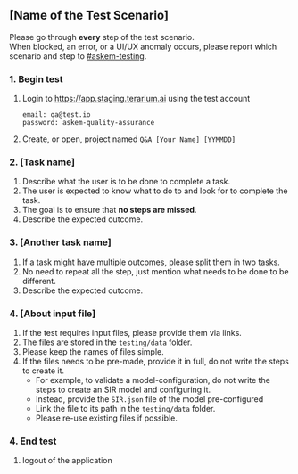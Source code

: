 ## [Name of the Test Scenario]
Please go through __every__ step of the test scenario.\
When blocked, an error, or a UI/UX anomaly occurs, please report which scenario and step to [\#askem-testing](https://unchartedsoftware.slack.com/archives/C06FGLXB2CE).

### 1. Begin test
1. Login to https://app.staging.terarium.ai using the test account
    ```
    email: qa@test.io
    password: askem-quality-assurance
    ```
2. Create, or open, project named `Q&A [Your Name] [YYMMDD]`

### 2. [Task name]
1. Describe what the user is to be done to complete a task.
2. The user is expected to know what to do to and look for to complete the task.
3. The goal is to ensure that **no steps are missed**.
4. Describe the expected outcome.

### 3. [Another task name]
1. If a task might have multiple outcomes, please split them in two tasks.
2. No need to repeat all the step, just mention what needs to be done to be different.
3. Describe the expected outcome.

### 4. [About input file]
1. If the test requires input files, please provide them via links.
2. The files are stored in the `testing/data` folder.
3. Please keep the names of files simple.
4. If the files needs to be pre-made, provide it in full, do not write the steps to create it.
    - For example, to validate a model-configuration, do not write the steps to create an SIR model and configuring it.
    - Instead, provide the `SIR.json` file of the model pre-configured
    - Link the file to its path in the `testing/data` folder.
    - Please re-use existing files if possible.

### 4. End test
1. logout of the application 
